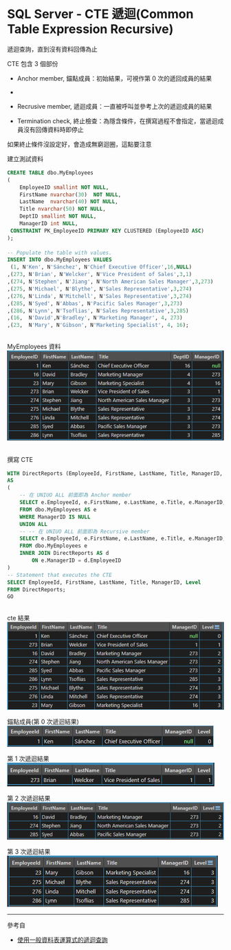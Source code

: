 # SQL Server - CTE 遞迴(Common Table Expression Recursive)

遞迴查詢，直到沒有資料回傳為止

CTE 包含 3 個部份
- Anchor member, 錨點成員：初始結果，可視作第 0 次的遞回成員的結果
- 
- Recrusive member, 遞迴成員：一直被呼叫並參考上次的遞迴成員的結果

- Termination check, 終止檢查：為隱含條件，在撰寫過程不會指定，當遞迴成員沒有回傳資料時即停止

如果終止條件沒設定好，會造成無窮迴圈，這點要注意

建立測試資料
```sql
CREATE TABLE dbo.MyEmployees
(
    EmployeeID smallint NOT NULL,
    FirstName nvarchar(30)  NOT NULL,
    LastName  nvarchar(40) NOT NULL,
    Title nvarchar(50) NOT NULL,
    DeptID smallint NOT NULL,
    ManagerID int NULL,
 CONSTRAINT PK_EmployeeID PRIMARY KEY CLUSTERED (EmployeeID ASC) 
);

-- Populate the table with values.
INSERT INTO dbo.MyEmployees VALUES 
 (1, N'Ken', N'Sánchez', N'Chief Executive Officer',16,NULL)
,(273, N'Brian', N'Welcker', N'Vice President of Sales',3,1)
,(274, N'Stephen', N'Jiang', N'North American Sales Manager',3,273)
,(275, N'Michael', N'Blythe', N'Sales Representative',3,274)
,(276, N'Linda', N'Mitchell', N'Sales Representative',3,274)
,(285, N'Syed', N'Abbas', N'Pacific Sales Manager',3,273)
,(286, N'Lynn', N'Tsoflias', N'Sales Representative',3,285)
,(16,  N'David',N'Bradley', N'Marketing Manager', 4, 273)
,(23,  N'Mary', N'Gibson', N'Marketing Specialist', 4, 16);
```

<br/>MyEmployees 資料<br/>
![MyEmployees 資料](imgs/cte_myemployees.png)


<br/>撰寫 CTE
```sql
WITH DirectReports (EmployeeId, FirstName, LastName, Title, ManagerID, Level)
AS
(
    -- 在 UNIUO ALL 前面即為 Anchor member
    SELECT e.EmployeeId, e.FirstName, e.LastName, e.Title, e.ManagerID, 0 AS Level
    FROM dbo.MyEmployees AS e
    WHERE ManagerID IS NULL
    UNION ALL
    -- -- 在 UNIUO ALL 前面即為 Recursive member
    SELECT e.EmployeeId, e.FirstName, e.LastName, e.Title, e.ManagerID, Level + 1 AS Level
    FROM dbo.MyEmployees e
    INNER JOIN DirectReports AS d
        ON e.ManagerID = d.EmployeeID
)
-- Statement that executes the CTE
SELECT EmployeeId, FirstName, LastName, Title, ManagerID, Level
FROM DirectReports;
GO
```

<br/>cte 結果<br/>
![cte 結果](imgs/cte_myemployees_result.png)

錨點成員(第 0 次遞迴結果)<br/>
![錨點成員(第 0 次遞迴結果)](imgs/cte_myemployees_00_result.png)

第 1 次遞迴結果<br/>
![第 1 次遞迴結果](imgs/cte_myemployees_01_result.png)

第 2 次遞迴結果<br/>
![第 2 次遞迴結果](imgs/cte_myemployees_02_result.png)

第 3 次遞迴結果<br/>
![第 3 次遞迴結果](imgs/cte_myemployees_03_result.png)

---

參考自
- [使用一般資料表運算式的遞迴查詢](https://learn.microsoft.com/zh-tw/previous-versions/sql/sql-server-2008-r2/ms186243(v=sql.105)?redirectedfrom=MSDN)